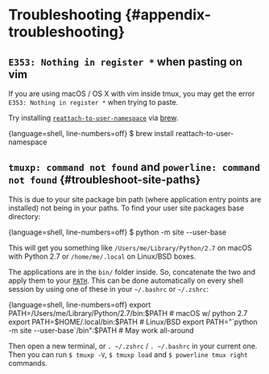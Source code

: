 # Troubleshooting {#appendix-troubleshooting}

## `E353: Nothing in register *` when pasting on vim

If you are using macOS / OS X with vim inside tmux, you may get the error
`E353: Nothing in register *` when trying to paste.

Try installing [`reattach-to-user-namespace`](https://github.com/ChrisJohnsen/tmux-MacOSX-pasteboard)
via [brew](http://brew.sh).

{language=shell, line-numbers=off}
    $ brew install reattach-to-user-namespace

## `tmuxp: command not found` and `powerline: command not found` {#troubleshoot-site-paths}

This is due to your site package bin path (where application entry points are
installed) not being in your paths. To find your user site packages base directory:

{language=shell, line-numbers=off}
    $ python -m site --user-base

This will get you something like `/Users/me/Library/Python/2.7` on macOS with
Python 2.7 or `/home/me/.local` on Linux/BSD boxes.

The applications are in the `bin/` folder inside. So, concatenate the two and
apply them to your [`PATH`](https://en.wikipedia.org/wiki/PATH_(variable)). This
can be done automatically on every shell session by using one of these in your
`~/.bashrc` or `~/.zshrc`:

{language=shell, line-numbers=off}
    export PATH=/Users/me/Library/Python/2.7/bin:$PATH     # macOS w/ python 2.7
    export PATH=$HOME/.local/bin:$PATH                     # Linux/BSD
    export PATH="`python -m site --user-base`/bin":$PATH   # May work all-around

Then open a new terminal, or `. ~/.zshrc` / `. ~/.bashrc` in your current one.
Then you can run `$ tmuxp -V`, `$ tmuxp load` and `$ powerline tmux right`
commands.
